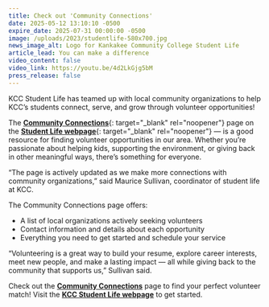 ```yaml
---
title: Check out 'Community Connections'
date: 2025-05-12 13:10:10 -0500
expire_date: 2025-07-31 00:00:00 -0500
image: /uploads/2023/studentlife-580x700.jpg
news_image_alt: Logo for Kankakee Community College Student Life
article_lead: You can make a difference
video_content: false
video_link: https://youtu.be/4d2LkGjg5bM
press_release: false
---
```

KCC Student Life has teamed up with local community organizations to help KCC’s students connect, serve, and grow through volunteer opportunities!

The [**Community Connections**](https://www.kcc.edu/student-resources/student-life/community-connections/ "Community Connections"){: target="_blank" rel="noopener"} page on the [**Student Life webpage**](https://www.kcc.edu/student-resources/student-life/ "Student Life page"){: target="_blank" rel="noopener"} — is a good resource for finding volunteer opportunities in our area. Whether you’re passionate about helping kids, supporting the environment, or giving back in other meaningful ways, there’s something for everyone.

“The page is actively updated as we make more connections with community organizations,” said Maurice Sullivan, coordinator of student life at KCC.

The Community Connections page offers:

* A list of local organizations actively seeking volunteers
* Contact information and details about each opportunity
* Everything you need to get started and schedule your service

“Volunteering is a great way to build your resume, explore career interests, meet new people, and make a lasting impact — all while giving back to the community that supports us,” Sullivan said.

Check out the [**Community Connections**](https://www.kcc.edu/student-resources/student-life/community-connections/) page to find your perfect volunteer match! Visit the [**KCC Student Life webpage**](https://www.kcc.edu/student-resources/student-life/community-connections/) to get started.